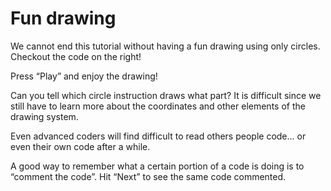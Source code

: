 # Fun drawing

We cannot end this tutorial without having a fun drawing using only circles. Checkout the code on the right!

Press “Play” and enjoy the drawing!

Can you tell which circle instruction draws what part? It is difficult since we still have to learn more about the coordinates and other elements of the drawing system.

Even advanced coders will find difficult to read others people code… or even their own code after a while.

A good way to remember what a certain portion of a code is doing is to “comment the code”. Hit “Next” to see the same code commented.

